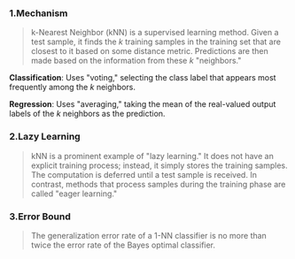 ### 1.Mechanism

>k-Nearest Neighbor (kNN) is a supervised learning method. Given a test sample, it finds the _k_ training samples in the training set that are closest to it based on some distance metric. Predictions are then made based on the information from these _k_ "neighbors."

**Classification**: Uses "voting," selecting the class label that appears most frequently among the _k_ neighbors.

**Regression**: Uses "averaging," taking the mean of the real-valued output labels of the _k_ neighbors as the prediction.

### 2.Lazy Learning

>kNN is a prominent example of "lazy learning." It does not have an explicit training process; instead, it simply stores the training samples. The computation is deferred until a test sample is received. In contrast, methods that process samples during the training phase are called "eager learning."

### 3.Error Bound

>The generalization error rate of a 1-NN classifier is no more than twice the error rate of the Bayes optimal classifier.